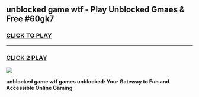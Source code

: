
## unblocked game wtf - Play Unblocked Gmaes & Free #60gk7
<h3>
<a href="https://premium.freeplayer.one?title=unblocked_game_wtf&ref=01M">CLICK TO PLAY</a></h3>
<hr>

<h3>
<a href="https://premium.freeplayer.one?title=unblocked_game_wtf&ref=01M">CLICK 2 PLAY</a>
  
</h3>

<a href="https://premium.freeplayer.one?title=unblocked_game_wtf&ref=01M"><img src="https://clearcache.store/games.png"></a>


**unblocked game wtf games unblocked: Your Gateway to Fun and Accessible Online Gaming**
